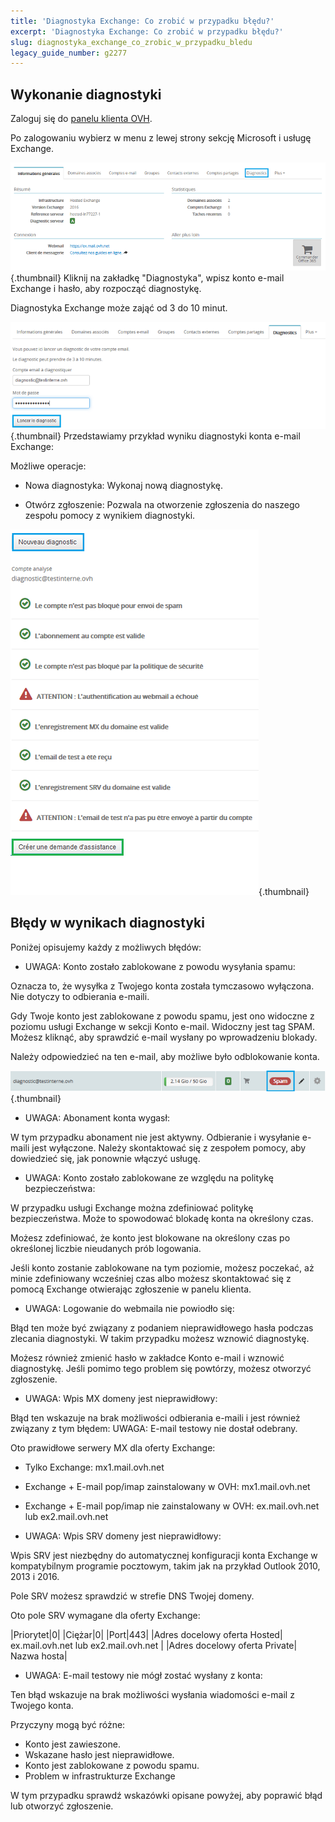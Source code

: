 ```yaml
---
title: 'Diagnostyka Exchange: Co zrobić w przypadku błędu?'
excerpt: 'Diagnostyka Exchange: Co zrobić w przypadku błędu?'
slug: diagnostyka_exchange_co_zrobic_w_przypadku_bledu
legacy_guide_number: g2277
---
```



## Wykonanie diagnostyki
Zaloguj się do [panelu klienta OVH](https://www.ovh.com/manager/web/login/).

Po zalogowaniu wybierz w menu z lewej strony sekcję Microsoft i usługę Exchange.

![](images/img_4450.jpg){.thumbnail}
Kliknij na zakładkę "Diagnostyka", wpisz konto e-mail Exchange i hasło, aby rozpocząć diagnostykę. 

Diagnostyka Exchange może zająć od 3 do 10 minut.

![](images/img_4451.jpg){.thumbnail}
Przedstawiamy przykład wyniku diagnostyki konta e-mail Exchange:

Możliwe operacje:


- Nowa diagnostyka: Wykonaj nową diagnostykę.

- Otwórz zgłoszenie: Pozwala na otworzenie zgłoszenia do naszego zespołu pomocy z wynikiem diagnostyki.



![](images/img_4471.jpg){.thumbnail}


## Błędy w wynikach diagnostyki
Poniżej opisujemy każdy z możliwych błędów:


- UWAGA: Konto zostało zablokowane z powodu wysyłania spamu:


Oznacza to, że wysyłka z Twojego konta została tymczasowo wyłączona. Nie dotyczy to odbierania e-maili. 

Gdy Twoje konto jest zablokowane z powodu spamu, jest ono widoczne z poziomu usługi Exchange w sekcji Konto e-mail. Widoczny jest tag SPAM. Możesz kliknąć, aby sprawdzić e-mail wysłany po wprowadzeniu blokady. 

Należy odpowiedzieć na ten e-mail, aby możliwe było odblokowanie konta.

![](images/img_4453.jpg){.thumbnail}

- UWAGA: Abonament konta wygasł:


W tym przypadku abonament nie jest aktywny. Odbieranie i wysyłanie e-maili jest wyłączone. Należy skontaktować się z zespołem pomocy, aby dowiedzieć się, jak ponownie włączyć usługę.

- UWAGA: Konto zostało zablokowane ze względu na politykę bezpieczeństwa:


W przypadku usługi Exchange można zdefiniować politykę bezpieczeństwa. Może to spowodować blokadę konta na określony czas. 

Możesz zdefiniować, że konto jest blokowane na określony czas po określonej liczbie nieudanych prób logowania.

Jeśli konto zostanie zablokowane na tym poziomie, możesz poczekać, aż minie zdefiniowany wcześniej czas albo możesz skontaktować się z pomocą Exchange otwierając zgłoszenie w panelu klienta.

- UWAGA: Logowanie do webmaila nie powiodło się:


Błąd ten może być związany z podaniem nieprawidłowego hasła podczas zlecania diagnostyki. W takim przypadku możesz wznowić diagnostykę. 

Możesz również zmienić hasło w zakładce Konto e-mail i wznowić diagnostykę. Jeśli pomimo tego problem się powtórzy, możesz otworzyć zgłoszenie.

- UWAGA: Wpis MX domeny jest nieprawidłowy:


Błąd ten wskazuje na brak możliwości odbierania e-maili i jest również związany z tym błędem: UWAGA: E-mail testowy nie dostał odebrany.

Oto prawidłowe serwery MX dla oferty Exchange:


- Tylko Exchange: mx1.mail.ovh.net
- Exchange + E-mail pop/imap zainstalowany w OVH: mx1.mail.ovh.net
- Exchange + E-mail pop/imap nie zainstalowany w OVH: ex.mail.ovh.net lub ex2.mail.ovh.net



- UWAGA: Wpis SRV domeny jest nieprawidłowy:


Wpis SRV jest niezbędny do automatycznej konfiguracji konta Exchange w kompatybilnym programie pocztowym, takim jak na przykład Outlook 2010, 2013 i 2016.

Pole SRV możesz sprawdzić w strefie DNS Twojej domeny. 

Oto pole SRV wymagane dla oferty Exchange:

|Priorytet|0|
|Ciężar|0|
|Port|443|
|Adres docelowy oferta Hosted| ex.mail.ovh.net lub ex2.mail.ovh.net |
|Adres docelowy oferta Private| Nazwa hosta|



- UWAGA: E-mail testowy nie mógł zostać wysłany z konta:


Ten błąd wskazuje na brak możliwości wysłania wiadomości e-mail z Twojego konta. 

Przyczyny mogą być różne:


- Konto jest zawieszone. 
- Wskazane hasło jest nieprawidłowe. 
- Konto jest zablokowane z powodu spamu.
- Problem w infrastrukturze Exchange


W tym przypadku sprawdź wskazówki opisane powyżej, aby poprawić błąd lub otworzyć zgłoszenie.


